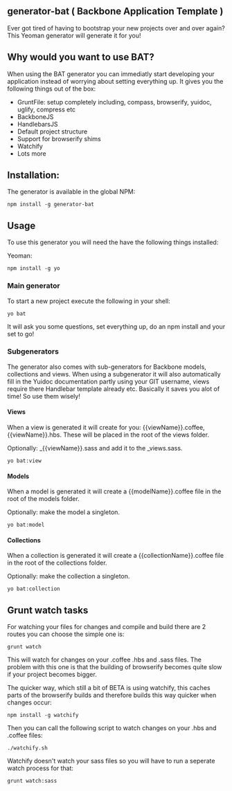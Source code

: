 ## generator-bat ( Backbone Application Template )
Ever got tired of having to bootstrap your new projects over and over again? This Yeoman generator will generate it for you!

## Why would you want to use BAT?
When using the BAT generator you can immediatly start developing your application instead of worrying about setting everything up.
It gives you the following things out of the box:

- GruntFile: setup completely including, compass, browserify, yuidoc, uglify, compress etc
- BackboneJS
- HandlebarsJS
- Default project structure
- Support for browserify shims
- Watchify
- Lots more

## Installation:
The generator is available in the global NPM:

```shell
npm install -g generator-bat 
```

## Usage

To use this generator you will need the have the following things installed:

Yeoman:
```shell
npm install -g yo
```

### Main generator
To start a new project execute the following in your shell:

```shell
yo bat
```

It will ask you some questions, set everything up, do an npm install and your set to go!

### Subgenerators
The generator also comes with sub-generators for Backbone models, collections and views.
When using a subgenerator it will also automatically fill in the Yuidoc documentation partly
using your GIT username, views require there Handlebar template already etc. Basically it saves you
alot of time! So use them wisely!

#### Views
When a view is generated it will create for you: {{viewName}}.coffee, {{viewName}}.hbs. These will be placed in 
the root of the views folder.

Optionally: _{{viewName}}.sass and add it to the _views.sass.

```shell
yo bat:view
```

#### Models
When a model is generated it will create a {{modelName}}.coffee file in the root of the models folder.

Optionally: make the model a singleton.

```shell
yo bat:model
```

#### Collections
When a collection is generated it will create a {{collectionName}}.coffee file in the root of the collections folder.

Optionally: make the collection a singleton.

```shell
yo bat:collection
```

## Grunt watch tasks
For watching your files for changes and compile and build there are 2 routes you can choose the simple one is:

```shell
grunt watch
```

This will watch for changes on your .coffee .hbs and .sass files. The problem with this one is that the building of 
browserify becomes quite slow if your project becomes bigger.

The quicker way, which still a bit of BETA is using watchify, this caches parts of the browserify builds
and therefore builds this way quicker when changes occur:

```shell
npm install -g watchify
```

Then you can call the following script to watch changes on your .hbs and .coffee files:

```shell
./watchify.sh
```

Watchify doesn't watch your sass files so you will have to run a seperate watch process for that:

```shell
grunt watch:sass
```




